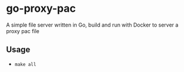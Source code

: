 # go-proxy-pac
A simple file server written in Go, build and run with Docker to server a proxy pac file

## Usage

- `make all`

